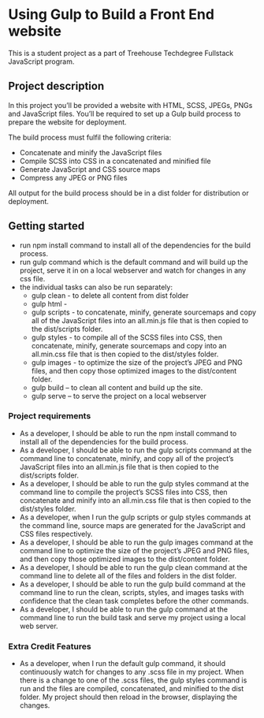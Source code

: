 # Using Gulp to Build a Front End website
This is a student project as a part of Treehouse Techdegree Fullstack JavaScript program.




## Project description
In this project you’ll be provided a website with HTML, SCSS, JPEGs, PNGs and JavaScript files. You’ll be required to set up a Gulp build process to prepare the website for deployment.

The build process must fulfil the following criteria:
* Concatenate and minify the JavaScript files
* Compile SCSS into CSS in a concatenated and minified file
* Generate JavaScript and CSS source maps
* Compress any JPEG or PNG files

All output for the build process should be in a dist folder for distribution or deployment.

## Getting started
* run npm install command to install all of the dependencies for the build process.
* run gulp command which is the default command and will build up the project, serve it in on a local webserver and watch for changes in any css file.
* the individual tasks can also be run separately:
	* gulp clean - to delete all content from dist folder
	* gulp html -
	* gulp scripts - to concatenate, minify, generate sourcemaps and copy all of the JavaScript files into an all.min.js file that is then copied to the dist/scripts folder.
	* gulp styles - to compile all of the SCSS files into CSS, then concatenate, minify, generate sourcemaps and copy into an all.min.css file that is then copied to the dist/styles folder.
	* gulp images - to optimize the size of the project’s JPEG and PNG files, and then copy those optimized images to the dist/content folder.
	* gulp build – to clean all content and build up the site.
	* gulp serve – to serve the project on a local webserver


### Project requirements
* As a developer, I should be able to run the npm install command to install all of the dependencies for the build process.
* As a developer, I should be able to run the gulp scripts command at the command line to concatenate, minify, and copy all of the project’s JavaScript files into an all.min.js file that is then copied to the dist/scripts folder.
* As a developer, I should be able to run the gulp styles command at the command line to compile the project’s SCSS files into CSS, then concatenate and minify into an all.min.css file that is then copied to the dist/styles folder.
* As a developer, when I run the gulp scripts or gulp styles commands at the command line, source maps are generated for the JavaScript and CSS files respectively.
* As a developer, I should be able to run the gulp images command at the command line to optimize the size of the project’s JPEG and PNG files, and then copy those optimized images to the dist/content folder.
* As a developer, I should be able to run the gulp clean command at the command line to delete all of the files and folders in the dist folder.
* As a developer, I should be able to run the gulp build command at the command line to run the clean, scripts, styles, and images tasks with confidence that the clean task completes before the other commands.
* As a developer, I should be able to run the gulp command at the command line to run the build task and serve my project using a local web server.

### Extra Credit Features
* As a developer, when I run the default gulp command, it should continuously watch for changes to any .scss file in my project. When there is a change to one of the .scss files, the gulp styles command is run and the files are compiled, concatenated, and minified to the dist folder. My project should then reload in the browser, displaying the changes.
